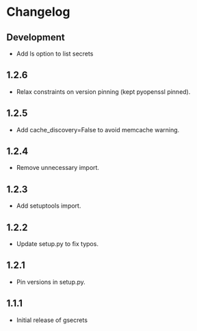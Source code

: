 Changelog
=========

Development
-----------

* Add ls option to list secrets

1.2.6
-----

* Relax constraints on version pinning (kept pyopenssl pinned).

1.2.5
-----

* Add cache_discovery=False to avoid memcache warning.

1.2.4
-----

* Remove unnecessary import.

1.2.3
-----

* Add setuptools import.

1.2.2
-----

* Update setup.py to fix typos.

1.2.1
-----

* Pin versions in setup.py.

1.1.1
-----

* Initial release of gsecrets
